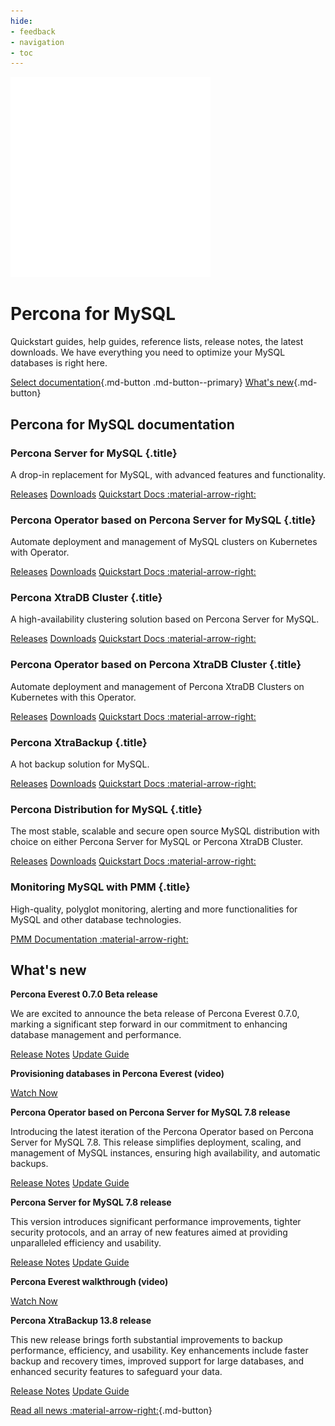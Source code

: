 ```yaml
---
hide:
- feedback
- navigation
- toc
---
```


<div class="landing" markdown>
<div class="splash header mysql dark" markdown>

![Percona for MySQL logo](assets/logo-dark-mysql.svg)

# Percona for MySQL

Quickstart guides, help guides, reference lists, release notes, the latest downloads. We have everything you need to optimize your MySQL databases is right here.

[Select documentation](#percona-for-mysql-documentation){.md-button .md-button--primary} [What's new](#whats-new){.md-button}

</div>
</div>



## Percona for MySQL documentation

<div data-grid markdown>
<div data-banner markdown>

### Percona Server for MySQL {.title}

A drop-in replacement for MySQL, with advanced features and functionality.

<div class="actions" markdown>

[Releases](#)
[Downloads](#)
[Quickstart Docs :material-arrow-right:](#)

</div>
</div>
<div data-banner markdown>

### Percona Operator based on Percona Server for MySQL {.title}

Automate deployment and management of MySQL clusters on Kubernetes with Operator.

<div class="actions" markdown>

[Releases](#)
[Downloads](#)
[Quickstart Docs :material-arrow-right:](#)

</div>
</div>
<div data-banner markdown>

### Percona XtraDB Cluster {.title}

A high-availability clustering solution based on Percona Server for MySQL.

<div class="actions" markdown>

[Releases](#)
[Downloads](#)
[Quickstart Docs :material-arrow-right:](#)

</div>
</div>
<div data-banner markdown>

### Percona Operator based on Percona XtraDB Cluster {.title}

Automate deployment and management of Percona XtraDB Clusters on Kubernetes with this Operator.

<div class="actions" markdown>

[Releases](#)
[Downloads](#)
[Quickstart Docs :material-arrow-right:](#)

</div>
</div>
<div data-banner markdown>

### Percona XtraBackup {.title}

A hot backup solution for MySQL.

<div class="actions" markdown>

[Releases](#)
[Downloads](#)
[Quickstart Docs :material-arrow-right:](#)

</div>
</div>
<div data-banner markdown>

### Percona Distribution for MySQL {.title}

The most stable, scalable and secure open source MySQL distribution with choice on either Percona Server for MySQL or Percona XtraDB Cluster.

<div class="actions" markdown>

[Releases](#)
[Downloads](#)
[Quickstart Docs :material-arrow-right:](#)

</div>
</div>
<div data-banner markdown>

### Monitoring MySQL with PMM {.title}

High-quality, polyglot monitoring, alerting and more functionalities for MySQL and other database technologies.

<div class="actions" markdown>

[PMM Documentation :material-arrow-right:](#)

</div>
</div>
</div>



## What's new

<div data-news markdown>
<div data-article markdown>

**Percona Everest 0.7.0 Beta release**

We are excited to announce the beta release of Percona Everest 0.7.0, marking a significant step forward in our commitment to enhancing database management and performance.

[Release Notes](#)
[Update Guide](#)

</div><div data-article markdown>

**Provisioning databases in Percona Everest (video)**

[Watch Now](#)

</div><div data-article markdown>

**Percona Operator based on Percona Server for MySQL 7.8 release**

Introducing the latest iteration of the Percona Operator based on Percona Server for MySQL 7.8. This release simplifies deployment, scaling, and management of MySQL instances, ensuring high availability, and automatic backups.

[Release Notes](#)
[Update Guide](#)

</div><div data-article markdown>

**Percona Server for MySQL 7.8 release**

This version introduces significant performance improvements, tighter security protocols, and an array of new features aimed at providing unparalleled efficiency and usability.

[Release Notes](#)
[Update Guide](#)

</div><div data-article markdown>

**Percona Everest walkthrough (video)**

[Watch Now](#)

</div><div data-article markdown>

**Percona XtraBackup 13.8 release**

This new release brings forth substantial improvements to backup performance, efficiency, and usability. Key enhancements include faster backup and recovery times, improved support for large databases, and enhanced security features to safeguard your data.

[Release Notes](#)
[Update Guide](#)

</div>

[Read all news :material-arrow-right:](#){.md-button}

</div>